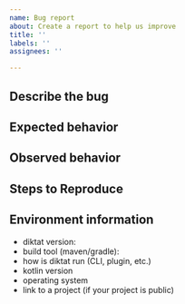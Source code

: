 ```yaml
---
name: Bug report
about: Create a report to help us improve
title: ''
labels: ''
assignees: ''

---
```


## Describe the bug

## Expected behavior

## Observed behavior

## Steps to Reproduce

## Environment information
* diktat version:
* build tool (maven/gradle):
* how is diktat run (CLI, plugin, etc.)
* kotlin version
* operating system
* link to a project (if your project is public)
